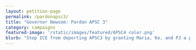 ```yaml
---
layout: petition-page
permalink: /pardonapsc3/
title: "Governor Newsom: Pardon APSC 3"
category: campaigns
featured-image: '/static/images/featured/APSC4 color.png'
blurb: "Stop ICE from deporting APSC3 by granting Maria, Ke, and PJ a pardon. They deserve to remain with their family, community, loved ones, and continue their valuable work in serving our community."
---
```


<link href='https://actionnetwork.org/css/style-embed-whitelabel-v3.css' rel='stylesheet' type='text/css' /><script src='https://actionnetwork.org/widgets/v4/petition/demand-governor-newsom-pardon-apsc3?format=js&source=widget&style=full'></script><div id='can-petition-area-demand-governor-newsom-pardon-apsc3' style='width: 100%'><!-- this div is the target for our HTML insertion --></div>